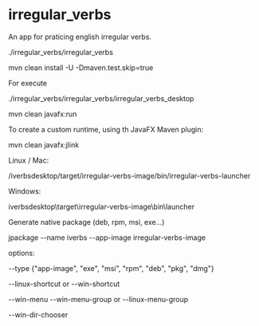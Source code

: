 # irregular_verbs
An app for praticing english irregular verbs.

./irregular_verbs/irregular_verbs

mvn clean install -U -Dmaven.test.skip=true



For execute

./irregular_verbs/irregular_verbs/irregular_verbs_desktop

mvn clean javafx:run

To create a custom runtime, using th JavaFX Maven plugin:

mvn clean javafx:jlink

Linux / Mac:

/iverbsdesktop/target/irregular-verbs-image/bin/irregular-verbs-launcher

Windows:

iverbsdesktop\target\irregular-verbs-image\bin\launcher

Generate native package (deb, rpm, msi, exe...)

jpackage --name iverbs --app-image irregular-verbs-image

options:

--type {"app-image", "exe", "msi", "rpm", "deb", "pkg", "dmg"}

--linux-shortcut or --win-shortcut

--win-menu --win-menu-group or --linux-menu-group

--win-dir-chooser 
